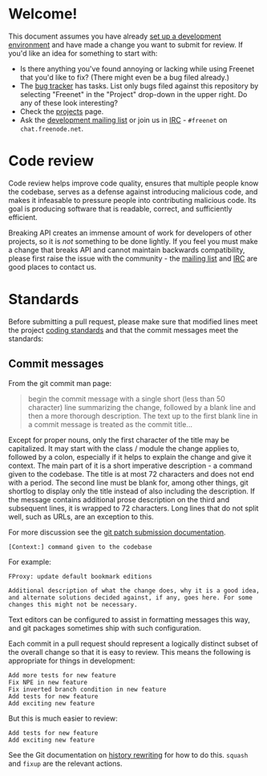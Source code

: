 # Welcome!

This document assumes you have already [set up a development
environment](https://wiki.freenetproject.org/Building_from_source) and have made
a change you want to submit for review. If you'd like an idea for something to
start with:

* Is there anything you've found annoying or lacking while using Freenet that
  you'd like to fix? (There might even be a bug filed already.)
* The [bug tracker](https://bugs.freenetproject.org/my_view_page.php) has tasks.
  List only bugs filed against this repository by selecting "Freenet" in the
  "Project" drop-down in the upper right. Do any of these look interesting?
* Check the [projects](https://wiki.freenetproject.org/Projects) page.
* Ask the [development mailing list](https://emu.freenetproject.org/cgi-bin/mailman/listinfo/devl)
  or join us in [IRC](https://freenetproject.org/irc.html) - `#freenet` on
  `chat.freenode.net`.

# Code review

Code review helps improve code quality, ensures that multiple people know the
codebase, serves as a defense against introducing malicious code, and makes it
infeasable to pressure people into contributing malicious code. Its goal is
producing software that is readable, correct, and sufficiently efficient.

Breaking API creates an immense amount of work for developers of other projects,
so it is *not* something to be done lightly. If you feel you must make a change
that breaks API and cannot maintain backwards compatibility, please first raise
the issue with the community - the [mailing list](https://emu.freenetproject.org/cgi-bin/mailman/listinfo/devl)
and [IRC](https://freenetproject.org/irc.html) are good places to contact us.

# Standards

Before submitting a pull request, please make sure that modified lines meet the
project [coding standards](https://google-styleguide.googlecode.com/svn/trunk/javaguide.html)
and that the commit messages meet the standards:

## Commit messages

From the git commit man page:

> begin the commit message with a single short (less than 50 character) line
> summarizing the change, followed by a blank line and then a more thorough
> description. The text up to the first blank line in a commit message is
> treated as the commit title...

Except for proper nouns, only the first character of the title may be
capitalized. It may start with the class / module the change applies to,
followed by a colon, especially if it helps to explain the change and give it
context. The main part of it is a short imperative description - a command given
to the codebase. The title is at most 72 characters and does not end with a
period. The second line must be blank for, among other things, git shortlog to
display only the title instead of also including the description. If the message
contains additional prose description on the third and subsequent lines, it is
wrapped to 72 characters. Long lines that do not split well, such as URLs, are
an exception to this.

For more discussion see the [git patch submission documentation](https://git.kernel.org/cgit/git/git.git/tree/Documentation/SubmittingPatches#n87).

    [Context:] command given to the codebase

For example:

    FProxy: update default bookmark editions
    
    Additional description of what the change does, why it is a good idea,
    and alternate solutions decided against, if any, goes here. For some
    changes this might not be necessary.

Text editors can be configured to assist in formatting messages this way, and
git packages sometimes ship with such configuration.

Each commit in a pull request should represent a logically distinct subset of
the overall change so that it is easy to review. This means the following is
appropriate for things in development:

    Add more tests for new feature
    Fix NPE in new feature
    Fix inverted branch condition in new feature
    Add tests for new feature
    Add exciting new feature

But this is much easier to review:

    Add tests for new feature
    Add exciting new feature

See the Git documentation on [history rewriting](http://git-scm.com/book/en/v2/Git-Tools-Rewriting-History)
for how to do this. `squash` and `fixup` are the relevant actions.
